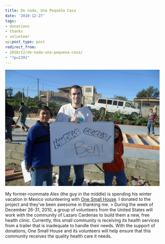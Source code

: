 ```yaml
---
title: De nada, Una Pequeña Casa
date: '2010-12-27'
tags:
- donations
- thanks
- volunteer
wp:post_type: post
redirect_from:
- 2010/12/de-nada-una-pequena-casa/
- "?p=2391"
---
```


![](/uploads/2010-12-27-De-nada-Una-Pequea-Casa/SAM_0505-500x375.jpg "One Small House")

My former-roommate Alex (the guy in the middle) is spending his winter vacation in Mexico volunteering with [One Small House](http://www.onesmallhouse.org/). I donated to the project and they've been awesome in thanking me. > During the week of December 26-31, 2010, a group of volunteers from the United States will work with the community of Lazaro Cardenas to build them a new, free health clinic. Currently, this small community is receiving its health services from a trailer that is inadequate to handle their needs. With the support of donations, One Small House and its volunteers will help ensure that this community receives the quality health care it needs.
